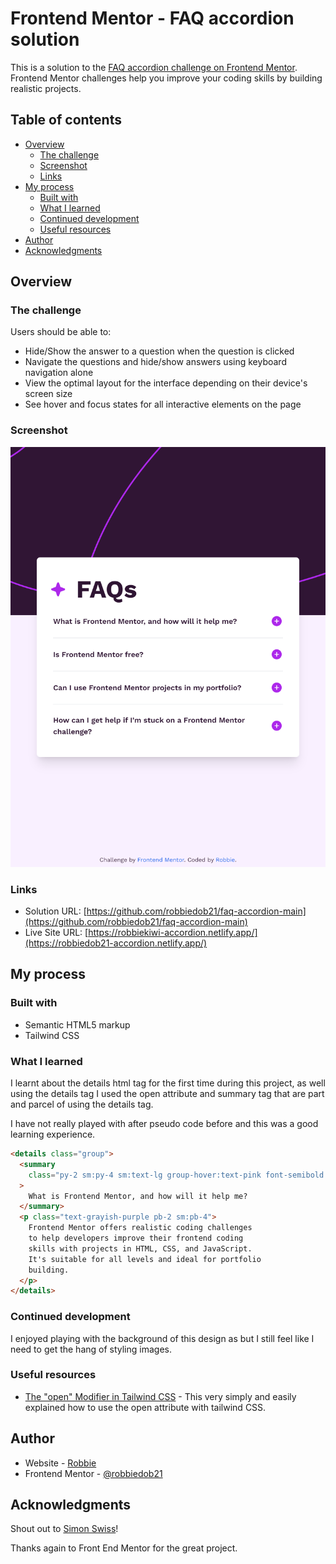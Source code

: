 # Frontend Mentor - FAQ accordion solution

This is a solution to the [FAQ accordion challenge on Frontend Mentor](https://www.frontendmentor.io/challenges/faq-accordion-wyfFdeBwBz). Frontend Mentor challenges help you improve your coding skills by building realistic projects. 

## Table of contents

- [Overview](#overview)
  - [The challenge](#the-challenge)
  - [Screenshot](#screenshot)
  - [Links](#links)
- [My process](#my-process)
  - [Built with](#built-with)
  - [What I learned](#what-i-learned)
  - [Continued development](#continued-development)
  - [Useful resources](#useful-resources)
- [Author](#author)
- [Acknowledgments](#acknowledgments)

## Overview

### The challenge

Users should be able to:

- Hide/Show the answer to a question when the question is clicked
- Navigate the questions and hide/show answers using keyboard navigation alone
- View the optimal layout for the interface depending on their device's screen size
- See hover and focus states for all interactive elements on the page

### Screenshot

![](./screenshot.png)

### Links

- Solution URL: [https://github.com/robbiedob21/faq-accordion-main](https://github.com/robbiedob21/faq-accordion-main)
- Live Site URL: [https://robbiekiwi-accordion.netlify.app/](https://robbiedob21-accordion.netlify.app/)

## My process

### Built with

- Semantic HTML5 markup
- Tailwind CSS

### What I learned

I learnt about the details html tag for the first time during this project, as well using the details tag I used the open attribute and summary tag that are part and parcel of using the details tag.

I have not really played with after pseudo code before and this was a good learning experience.

```html
<details class="group">
  <summary
    class="py-2 sm:py-4 sm:text-lg group-hover:text-pink font-semibold list-none active:text-pink flex gap-1 justify-between items-center after:content-plus after:h-8 group-open:after:content-minus"
  >
    What is Frontend Mentor, and how will it help me?
  </summary>
  <p class="text-grayish-purple pb-2 sm:pb-4">
    Frontend Mentor offers realistic coding challenges
    to help developers improve their frontend coding
    skills with projects in HTML, CSS, and JavaScript.
    It's suitable for all levels and ideal for portfolio
    building.
  </p>
</details>
```

### Continued development

I enjoyed playing with the background of this design as but I still feel like I need to get the hang of styling images.

### Useful resources

- [The "open" Modifier in Tailwind CSS](https://www.youtube.com/watch?v=_PSAD4LUx9s) - This very simply and easily explained how to use the open attribute with tailwind CSS.

## Author

- Website - [Robbie](https://www.robbie.kiwi)
- Frontend Mentor - [@robbiedob21](https://www.frontendmentor.io/profile/robbiedob21)

## Acknowledgments

Shout out to [Simon Swiss](https://twitter.com/simonswiss)!

Thanks again to Front End Mentor for the great project.
